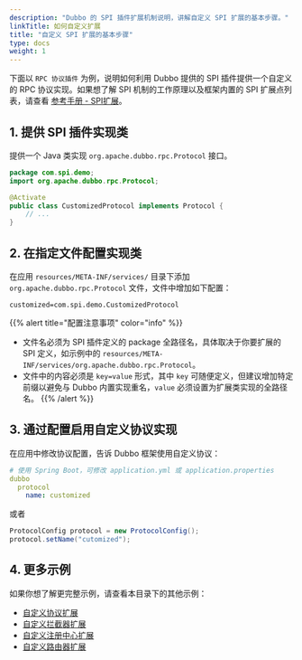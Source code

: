 ```yaml
---
description: "Dubbo 的 SPI 插件扩展机制说明，讲解自定义 SPI 扩展的基本步骤。"
linkTitle: 如何自定义扩展
title: "自定义 SPI 扩展的基本步骤"
type: docs
weight: 1
---
```


下面以 `RPC 协议插件` 为例，说明如何利用 Dubbo 提供的 SPI 插件提供一个自定义的 RPC 协议实现。如果想了解 SPI 机制的工作原理以及框架内置的 SPI 扩展点列表，请查看 [参考手册 - SPI扩展](/zh-cn/overview/mannual/java-sdk/reference-manual/spi/overview)。

## 1. 提供 SPI 插件实现类
提供一个 Java 类实现 `org.apache.dubbo.rpc.Protocol` 接口。

```java
package com.spi.demo;
import org.apache.dubbo.rpc.Protocol;

@Activate
public class CustomizedProtocol implements Protocol {
	// ...
}
```

## 2. 在指定文件配置实现类

在应用 `resources/META-INF/services/` 目录下添加 `org.apache.dubbo.rpc.Protocol` 文件，文件中增加如下配置：

```properties
customized=com.spi.demo.CustomizedProtocol
```

{{% alert title="配置注意事项" color="info" %}}
* 文件名必须为 SPI 插件定义的 package 全路径名，具体取决于你要扩展的 SPI 定义，如示例中的 `resources/META-INF/services/org.apache.dubbo.rpc.Protocol`。
* 文件中的内容必须是 `key=value` 形式，其中 `key` 可随便定义，但建议增加特定前缀以避免与 Dubbo 内置实现重名，`value` 必须设置为扩展类实现的全路径名。
{{% /alert %}}

## 3. 通过配置启用自定义协议实现

在应用中修改协议配置，告诉 Dubbo 框架使用自定义协议：

```yaml
# 使用 Spring Boot，可修改 application.yml 或 application.properties
dubbo
  protocol
    name: customized
```

或者

```java
ProtocolConfig protocol = new ProtocolConfig();
protocol.setName("cutomized");
```

## 4. 更多示例

如果你想了解更完整示例，请查看本目录下的其他示例：
* [自定义协议扩展](../protocol)
* [自定义拦截器扩展](../filter)
* [自定义注册中心扩展](../registry)
* [自定义路由器扩展](../router)





